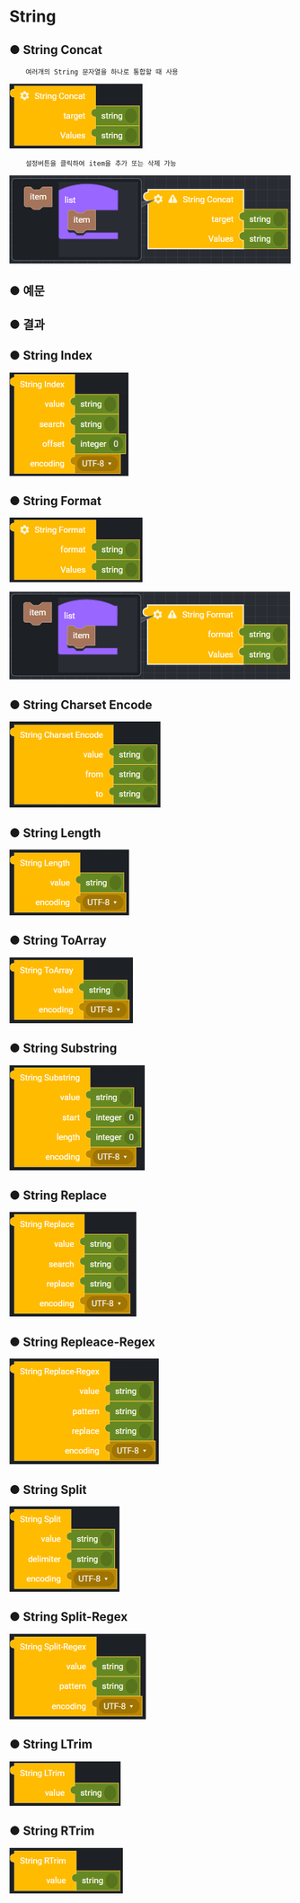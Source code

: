 # String

## ● String Concat

        여러개의 String 문자열을 하나로 통합할 때 사용

![](../../.gitbook/assets/image%20%2863%29.png)

        설정버튼을 클릭하여 item을 추가 또는 삭제 가능

![](../../.gitbook/assets/image%20%28190%29.png)

## ● 예문

## ● 결과

## ● String Index

![](../../.gitbook/assets/image%20%28205%29.png)

## ● String Format

![](../../.gitbook/assets/image%20%28210%29.png)

![](../../.gitbook/assets/image%20%2899%29.png)

## ● String Charset Encode

![](../../.gitbook/assets/image%20%28146%29.png)

## ● String Length

![](../../.gitbook/assets/image%20%28148%29.png)

## ● String ToArray

![](../../.gitbook/assets/image%20%28183%29.png)

## ● String Substring

![](../../.gitbook/assets/image%20%28108%29.png)

## ● String Replace

![](../../.gitbook/assets/image%20%2879%29.png)

## ● String Repleace-Regex

![](../../.gitbook/assets/image%20%28107%29.png)

## ● String Split

![](../../.gitbook/assets/image%20%28144%29.png)

## ● String Split-Regex

![](../../.gitbook/assets/image%20%28218%29.png)

## ● String LTrim

![](../../.gitbook/assets/image%20%28158%29.png)

## ● String RTrim

![](../../.gitbook/assets/image%20%2860%29.png)



